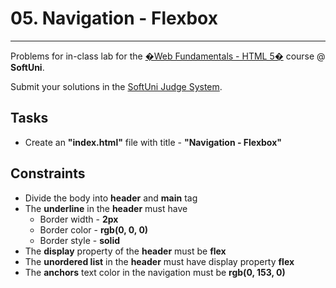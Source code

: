 # 05. Navigation - Flexbox
------
Problems for in-class lab for the [�Web Fundamentals - HTML 5�](https://softuni.bg/trainings/2265/web-fundamentals-html5-january-2019/) course @ **SoftUni**.

Submit your solutions in the [SoftUni Judge System](https://judge.softuni.bg/Contests/1236/Flexbox).

## Tasks
 * Create an **"index.html"** file with title - **"Navigation - Flexbox"**

## Constraints
 * Divide the body into **header** and **main** tag
 * The **underline** in the **header** must have 
	* Border width - **2px**
	* Border color - **rgb(0, 0, 0)**
	* Border style - **solid**
 * The **display** property of the **header** must be **flex**
 * The **unordered list** in the **header** must have display property **flex**
 * The **anchors** text color in the navigation must be **rgb(0, 153, 0)**



